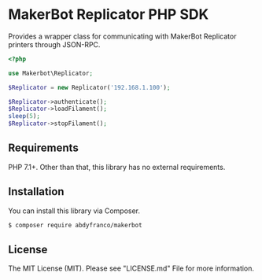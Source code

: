 # MakerBot Replicator PHP SDK
Provides a wrapper class for communicating with MakerBot Replicator printers through JSON-RPC.

```php
<?php

use Makerbot\Replicator;

$Replicator = new Replicator('192.168.1.100');

$Replicator->authenticate();
$Replicator->loadFilament();
sleep(5);
$Replicator->stopFilament();
```

## Requirements
PHP 7.1+. Other than that, this library has no external requirements.

## Installation
You can install this library via Composer.
```bash
$ composer require abdyfranco/makerbot
```

## License
The MIT License (MIT). Please see "LICENSE.md" File for more information.
